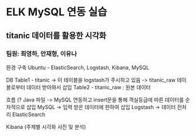 # ELK MySQL 연동 실습
## titanic 데이터를 활용한 시각화
### 팀원: 최영하, 안재형, 이유나

환경 구축
Ubuntu - ElasticSearch, Logstash, Kibana, MySQL

DB
Table1 - titanic
-> 이 테이블을 logstash가 주시하고 있음
-> titanic_raw 테이블로부터 데이터 받아와서 삽입
Table2 - titanic_raw : 원본 데이터

흐름 (?
Java 파일
-> MySQL 연동하고 insert문을 통해 객실등급에 따른 데이터를 순차적으로 삽입
MySQL
-> 입력 받은 데이터에 한하여 삽입
Logstash
-> 데이터 전처리
ElasticSearch

Kibana
(주제별 시각화 사진 및 분석)
